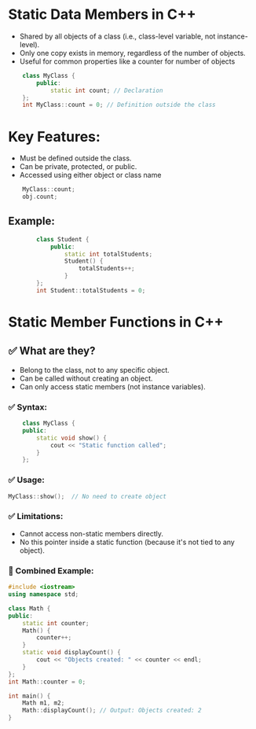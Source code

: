 # Static Data Members in C++

- Shared by all objects of a class (i.e., class-level variable, not instance-level).
- Only one copy exists in memory, regardless of the number of objects.
- Useful for common properties like a counter for number of objects

```cpp
    class MyClass {
        public:
            static int count; // Declaration
    };
    int MyClass::count = 0; // Definition outside the class

```

# Key Features:
 - Must be defined outside the class.
 - Can be private, protected, or public.
 - Accessed using either object or class name

```cpp
    MyClass::count;
    obj.count;
```

## Example:
```cpp
        class Student {
            public:
                static int totalStudents;
                Student() {
                    totalStudents++;
                }
        };
        int Student::totalStudents = 0;
```
# Static Member Functions in C++

## ✅ What are they?
- Belong to the class, not to any specific object.
- Can be called without creating an object.
- Can only access static members (not instance variables).

### ✅ Syntax:

```cpp
    class MyClass {
    public:
        static void show() {
            cout << "Static function called";
        }
    };
```
### ✅ Usage:

```cpp
MyClass::show();  // No need to create object
```
### ✅ Limitations:
- Cannot access non-static members directly.
- No this pointer inside a static function (because it's not tied to any object).

### 🔹 Combined Example:
```cpp
#include <iostream>
using namespace std;

class Math {
public:
    static int counter;
    Math() {
        counter++;
    }
    static void displayCount() {
        cout << "Objects created: " << counter << endl;
    }
};
int Math::counter = 0;

int main() {
    Math m1, m2;
    Math::displayCount(); // Output: Objects created: 2
}
```







